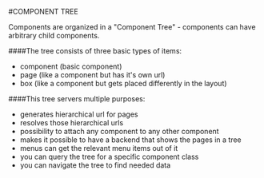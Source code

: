 #COMPONENT TREE

Components are organized in a "Component Tree" - components can have arbitrary child components.

####The tree consists of three basic types of items:

* component (basic component)
* page (like a component but has it's own url)
* box (like a component but gets placed differently in the layout)

####This tree servers multiple purposes:

* generates hierarchical url for pages 
* resolves those hierarchical urls
* possibility to attach any component to any other component
* makes it possible to have a backend that shows the pages in a tree
* menus can get the relevant menu items out of it
* you can query the tree for a specific component class
* you can navigate the tree to find needed data